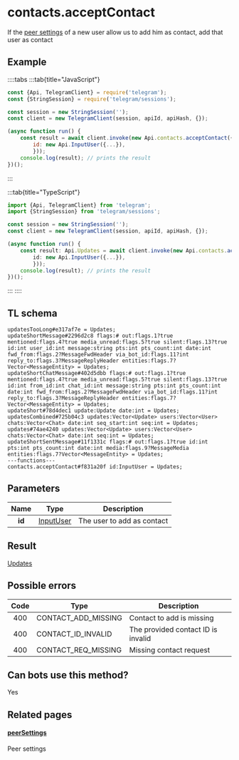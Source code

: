 # contacts.acceptContact

If the [peer settings](https://core.telegram.org/constructor/peerSettings) of a new user allow us to add him as contact, add that user as contact

## Example

::::tabs
:::tab{title="JavaScript"}

```js
const {Api, TelegramClient} = require('telegram');
const {StringSession} = require('telegram/sessions');

const session = new StringSession('');
const client = new TelegramClient(session, apiId, apiHash, {});

(async function run() {
    const result = await client.invoke(new Api.contacts.acceptContact({
		id: new Api.InputUser({...}),
		}));
    console.log(result); // prints the result
})();

```

:::

:::tab{title="TypeScript"}

```ts
import {Api, TelegramClient} from 'telegram';
import {StringSession} from 'telegram/sessions';

const session = new StringSession('');
const client = new TelegramClient(session, apiId, apiHash, {});

(async function run() {
    const result: Api.Updates = await client.invoke(new Api.contacts.acceptContact({
		id: new Api.InputUser({...}),
		}));
    console.log(result); // prints the result
})();

```

:::
::::

## TL schema

```
updatesTooLong#e317af7e = Updates;
updateShortMessage#2296d2c8 flags:# out:flags.1?true mentioned:flags.4?true media_unread:flags.5?true silent:flags.13?true id:int user_id:int message:string pts:int pts_count:int date:int fwd_from:flags.2?MessageFwdHeader via_bot_id:flags.11?int reply_to:flags.3?MessageReplyHeader entities:flags.7?Vector<MessageEntity> = Updates;
updateShortChatMessage#402d5dbb flags:# out:flags.1?true mentioned:flags.4?true media_unread:flags.5?true silent:flags.13?true id:int from_id:int chat_id:int message:string pts:int pts_count:int date:int fwd_from:flags.2?MessageFwdHeader via_bot_id:flags.11?int reply_to:flags.3?MessageReplyHeader entities:flags.7?Vector<MessageEntity> = Updates;
updateShort#78d4dec1 update:Update date:int = Updates;
updatesCombined#725b04c3 updates:Vector<Update> users:Vector<User> chats:Vector<Chat> date:int seq_start:int seq:int = Updates;
updates#74ae4240 updates:Vector<Update> users:Vector<User> chats:Vector<Chat> date:int seq:int = Updates;
updateShortSentMessage#11f1331c flags:# out:flags.1?true id:int pts:int pts_count:int date:int media:flags.9?MessageMedia entities:flags.7?Vector<MessageEntity> = Updates;
---functions---
contacts.acceptContact#f831a20f id:InputUser = Updates;
```

## Parameters

|  Name  | Type                                                  | Description                |
| :----: | ----------------------------------------------------- | -------------------------- |
| **id** | [InputUser](https://core.telegram.org/type/InputUser) | The user to add as contact |

## Result

[Updates](https://core.telegram.org/type/Updates)

## Possible errors

| Code | Type                | Description                        |
| :--: | ------------------- | ---------------------------------- |
| 400  | CONTACT_ADD_MISSING | Contact to add is missing          |
| 400  | CONTACT_ID_INVALID  | The provided contact ID is invalid |
| 400  | CONTACT_REQ_MISSING | Missing contact request            |

## Can bots use this method?

Yes

## Related pages

#### [peerSettings](https://core.telegram.org/constructor/peerSettings)

Peer settings
